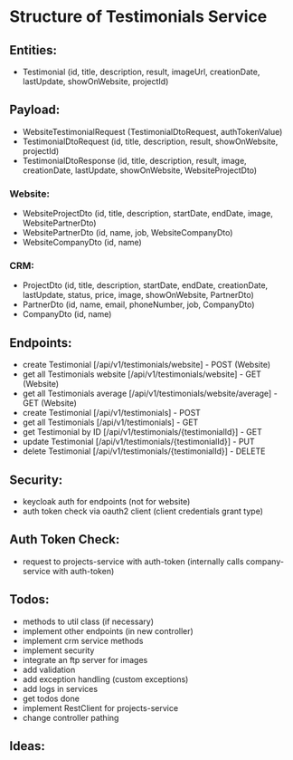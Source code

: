 # Structure of Testimonials Service

## Entities:
- Testimonial (id, title, description, result, imageUrl, creationDate, lastUpdate, showOnWebsite, projectId)

## Payload:
- WebsiteTestimonialRequest (TestimonialDtoRequest, authTokenValue)
- TestimonialDtoRequest (id, title, description, result, showOnWebsite, projectId)
- TestimonialDtoResponse (id, title, description, result, image, creationDate, lastUpdate, showOnWebsite, WebsiteProjectDto)
### Website:
- WebsiteProjectDto (id, title, description, startDate, endDate, image, WebsitePartnerDto)
- WebsitePartnerDto (id, name, job, WebsiteCompanyDto)
- WebsiteCompanyDto (id, name)
### CRM:
- ProjectDto (id, title, description, startDate, endDate, creationDate, lastUpdate, status, price, image, showOnWebsite, PartnerDto)
- PartnerDto (id, name, email, phoneNumber, job, CompanyDto)
- CompanyDto (id, name)

## Endpoints:
- create Testimonial [/api/v1/testimonials/website] - POST (Website)
- get all Testimonials website [/api/v1/testimonials/website] - GET (Website)
- get all Testimonials average [/api/v1/testimonials/website/average] - GET (Website)
- create Testimonial [/api/v1/testimonials] - POST
- get all Testimonials [/api/v1/testimonials] - GET
- get Testimonial by ID [/api/v1/testimonials/{testimonialId}] - GET
- update Testimonial [/api/v1/testimonials/{testimonialId}] - PUT
- delete Testimonial [/api/v1/testimonials/{testimonialId}] - DELETE

## Security:
- keycloak auth for endpoints (not for website)
- auth token check via oauth2 client (client credentials grant type)

## Auth Token Check:
- request to projects-service with auth-token (internally calls company-service with auth-token)

## Todos:
- methods to util class (if necessary)
- implement other endpoints (in new controller)
- implement crm service methods
- implement security
- integrate an ftp server for images
- add validation
- add exception handling (custom exceptions)
- add logs in services
- get todos done
- implement RestClient for projects-service
- change controller pathing

## Ideas:

